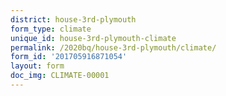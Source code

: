 ```yaml
---
district: house-3rd-plymouth
form_type: climate
unique_id: house-3rd-plymouth-climate
permalink: /2020bq/house-3rd-plymouth/climate/
form_id: '201705916871054'
layout: form
doc_img: CLIMATE-00001
---
```

